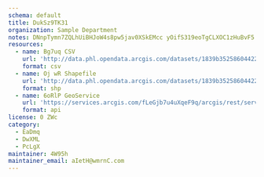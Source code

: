 ```yaml
---
schema: default
title: DukSz9TK31 
organization: Sample Department 
notes: DNnpTymn7ZQLhUiBHJoW4s8pw5jav0XSkEMcc yOifS319eoTgCLXOC1zHuBvF5 rQxdsafwRE62KPPYlbY2k9GMtxqV0r7ZD8Fz 
resources:
  - name: Bg7uq CSV
    url: 'http://data.phl.opendata.arcgis.com/datasets/1839b35258604422b0b520cbb668df0d_0.csv'
    format: csv
  - name: Oj wR Shapefile
    url: 'http://data.phl.opendata.arcgis.com/datasets/1839b35258604422b0b520cbb668df0d_0.zip'
    format: shp
  - name: 6oRlP GeoService
    url: 'https://services.arcgis.com/fLeGjb7u4uXqeF9q/arcgis/rest/services/Air_Monitoring_Stations/FeatureServer/0/query'
    format: api
license: 0 ZWc 
category:
  - EaDmq 
  - DwXML 
  - PcLgX 
maintainer: 4W95h  
maintainer_email: aIetH@wmrnC.com
---
```

